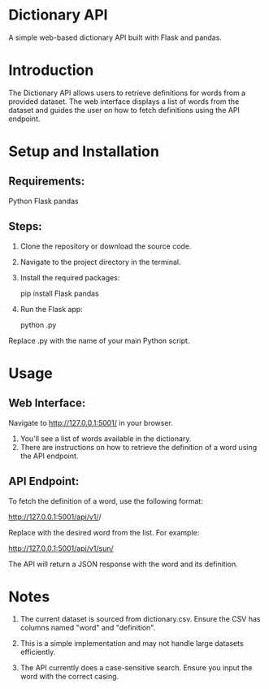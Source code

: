 # Dictionary API
A simple web-based dictionary API built with Flask and pandas.

# Introduction
The Dictionary API allows users to retrieve definitions for words from a provided dataset. The web interface displays a list of words from the dataset and guides the user on how to fetch definitions using the API endpoint.

# Setup and Installation
## Requirements:
Python
Flask
pandas

## Steps:

1. Clone the repository or download the source code.

2. Navigate to the project directory in the terminal.

3. Install the required packages:

   pip install Flask pandas

4. Run the Flask app:

   python <filename>.py

  Replace <filename>.py with the name of your main Python script.

# Usage
## Web Interface:

Navigate to http://127.0.0.1:5001/ in your browser.

1. You'll see a list of words available in the dictionary.
2. There are instructions on how to retrieve the definition of a word using the API endpoint.
   
## API Endpoint:

To fetch the definition of a word, use the following format:

http://127.0.0.1:5001/api/v1/<word>/

Replace <word> with the desired word from the list. For example:

http://127.0.0.1:5001/api/v1/sun/

The API will return a JSON response with the word and its definition.

# Notes

1. The current dataset is sourced from dictionary.csv. Ensure the CSV has columns named "word" and "definition".
   
2. This is a simple implementation and may not handle large datasets efficiently.
   
3. The API currently does a case-sensitive search. Ensure you input the word with the correct casing.


